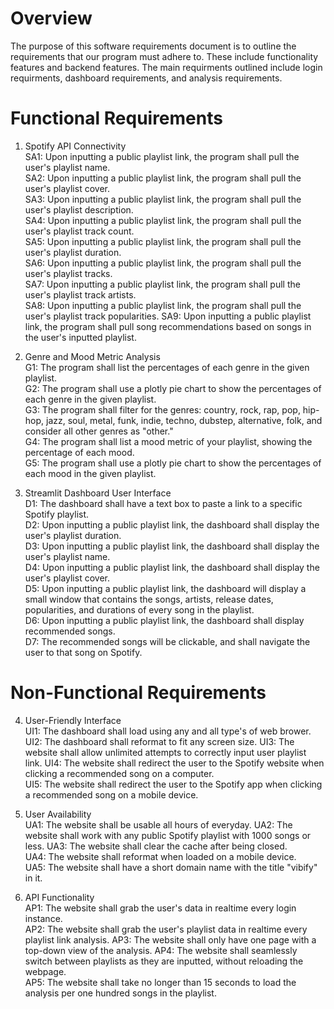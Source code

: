 # Overview
The purpose of this software requirements document is to outline the requirements that our program must adhere to. These include functionality features and backend features. The main requirments outlined include login requirments, dashboard requirements, and analysis requirements.    

# Functional Requirements
1. Spotify API Connectivity  
   SA1: Upon inputting a public playlist link, the program shall pull the user's playlist name.  
   SA2: Upon inputting a public playlist link, the program shall pull the user's playlist cover.  
   SA3: Upon inputting a public playlist link, the program shall pull the user's playlist description.  
   SA4: Upon inputting a public playlist link, the program shall pull the user's playlist track count.   
   SA5: Upon inputting a public playlist link, the program shall pull the user's playlist duration.   
   SA6: Upon inputting a public playlist link, the program shall pull the user's playlist tracks.   
   SA7: Upon inputting a public playlist link, the program shall pull the user's playlist track artists.   
   SA8: Upon inputting a public playlist link, the program shall pull the user's playlist track popularities.
   SA9: Upon inputting a public playlist link, the program shall pull song recommendations based on songs in the user's inputted playlist.    

3. Genre and Mood Metric Analysis  
   G1: The program shall list the percentages of each genre in the given playlist.  
   G2: The program shall use a plotly pie chart to show the percentages of each genre in the given playlist.  
   G3: The program shall filter for the genres: country, rock, rap, pop, hip-hop, jazz, soul, metal, funk, indie, techno, dubstep, alternative, folk, and consider all other        genres as "other."  
   G4: The program shall list a mood metric of your playlist, showing the percentage of each mood.  
   G5: The program shall use a plotly pie chart to show the percentages of each mood in the given playlist.  

5. Streamlit Dashboard User Interface  
   D1: The dashboard shall have a text box to paste a link to a specific Spotify playlist.    
   D2: Upon inputting a public playlist link, the dashboard shall display the user's playlist duration.    
   D3: Upon inputting a public playlist link, the dashboard shall display the user's playlist name.    
   D4: Upon inputting a public playlist link, the dashboard shall display the user's playlist cover.  
   D5: Upon inputting a public playlist link, the dashboard will display a small window that contains the songs, artists, release dates, popularities, and durations of             every song in the playlist.  
   D6: Upon inputting a public playlist link, the dashboard shall display recommended songs.  
   D7: The recommended songs will be clickable, and shall navigate the user to that song on Spotify.  

# Non-Functional Requirements
4. User-Friendly Interface   
   UI1: The dashboard shall load using any and all type's of web brower.  
   UI2: The dashboard shall reformat to fit any screen size. 
   UI3: The website shall allow unlimited attempts to correctly input user playlist link.
   UI4: The website shall redirect the user to the Spotify website when clicking a recommended song on a computer.  
   UI5: The website shall redirect the user to the Spotify app when clicking a recommended song on a mobile device.   

5. User Availability  
   UA1: The website shall be usable all hours of everyday.
   UA2: The website shall work with any public Spotify playlist with 1000 songs or less.
   UA3: The website shall clear the cache after being closed.  
   UA4: The website shall reformat when loaded on a mobile device.  
   UA5: The website shall have a short domain name with the title "vibify" in it.  
    
6. API Functionality  
   AP1: The website shall grab the user's data in realtime every login instance.  
   AP2: The website shall grab the user's playlist data in realtime every playlist link analysis.
   AP3: The website shall only have one page with a top-down view of the analysis.
   AP4: The website shall seamlessly switch between playlists as they are inputted, without reloading the webpage.  
   AP5: The website shall take no longer than 15 seconds to load the analysis per one hundred songs in the playlist.  
